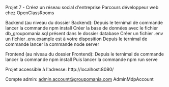 ﻿Projet 7 - Créez un réseau social d'entreprise
Parcours développeur web chez OpenClassRooms


﻿Backend (au niveau du dossier Backend):
Depuis le ternimal de commande lancer la commande npm install
Créer la base de données avec le fichier db_groupomania.sql présent dans le dossier database
Créer un fichier .env un fichier .env.example est à votre disposition
Depuis le ternimal de commande lancer la commande node server 

﻿Frontend (au niveau du dossier Frontend):
Depuis le ternimal de commande lancer la commande npm install
Puis lancer la commande npm run serve

﻿Projet accessible à l'adresse: http://localhost:8080/

﻿Compte admin:
admin.account@groupomania.com
AdminMdpAccount
